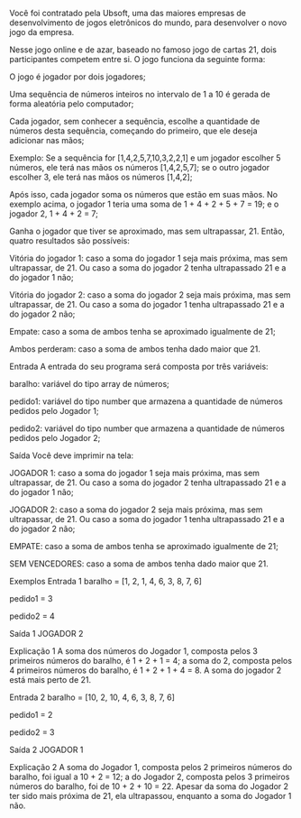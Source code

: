 Você foi contratado pela Ubsoft, uma das maiores empresas de desenvolvimento de jogos eletrônicos do mundo, para desenvolver o novo jogo da empresa.

Nesse jogo online e de azar, baseado no famoso jogo de cartas 21, dois participantes competem entre si. O jogo funciona da seguinte forma:

O jogo é jogador por dois jogadores;

Uma sequência de números inteiros no intervalo de 1 a 10 é gerada de forma aleatória pelo computador;

Cada jogador, sem conhecer a sequência, escolhe a quantidade de números desta sequência, começando do primeiro, que ele deseja adicionar nas mãos;

Exemplo: Se a sequência for [1,4,2,5,7,10,3,2,2,1] e um jogador escolher 5 números, ele terá nas mãos os números [1,4,2,5,7]; se o outro jogador escolher 3, ele terá nas mãos os números [1,4,2];

Após isso, cada jogador soma os números que estão em suas mãos. No exemplo acima, o jogador 1 teria uma soma de 1 + 4 + 2 + 5 + 7 = 19; e o jogador 2, 1 + 4 + 2 = 7;

Ganha o jogador que tiver se aproximado, mas sem ultrapassar, 21. Então, quatro resultados são possíveis:

Vitória do jogador 1: caso a soma do jogador 1 seja mais próxima, mas sem ultrapassar, de 21. Ou caso a soma do jogador 2 tenha ultrapassado 21 e a do jogador 1 não;

Vitória do jogador 2: caso a soma do jogador 2 seja mais próxima, mas sem ultrapassar, de 21. Ou caso a soma do jogador 1 tenha ultrapassado 21 e a do jogador 2 não;

Empate: caso a soma de ambos tenha se aproximado igualmente de 21;

Ambos perderam: caso a soma de ambos tenha dado maior que 21.

Entrada
A entrada do seu programa será composta por três variáveis:

baralho: variável do tipo array de números;

pedido1: variável  do tipo number que armazena a quantidade de números pedidos pelo Jogador 1;

pedido2: variável  do tipo number que armazena a quantidade de números pedidos pelo Jogador 2;

Saída
Você deve imprimir na tela:

JOGADOR 1: caso a soma do jogador 1 seja mais próxima, mas sem ultrapassar, de 21. Ou caso a soma do jogador 2 tenha ultrapassado 21 e a do jogador 1 não;

JOGADOR 2: caso a soma do jogador 2 seja mais próxima, mas sem ultrapassar, de 21. Ou caso a soma do jogador 1 tenha ultrapassado 21 e a do jogador 2 não;

EMPATE: caso a soma de ambos tenha se aproximado igualmente de 21;

SEM VENCEDORES: caso a soma de ambos tenha dado maior que 21.

Exemplos
Entrada 1
baralho = [1, 2, 1, 4, 6, 3, 8, 7, 6]

pedido1 = 3

pedido2 = 4

Saída 1
JOGADOR 2

Explicação 1
A soma dos números do Jogador 1, composta pelos 3 primeiros números do baralho, é 1 + 2 + 1 = 4; a soma do 2, composta pelos 4 primeiros números do baralho, é 1 + 2 + 1 + 4 = 8. A soma do jogador 2 está mais perto de 21.

Entrada 2
baralho = [10, 2, 10, 4, 6, 3, 8, 7, 6]

pedido1 = 2

pedido2 = 3

Saída 2
JOGADOR 1

Explicação 2
A soma do Jogador 1, composta pelos 2 primeiros números do baralho, foi igual a 10 + 2 = 12; a do Jogador 2, composta pelos 3 primeiros números do baralho, foi de 10 + 2 + 10 = 22. Apesar da soma do Jogador 2 ter sido mais próxima de 21, ela ultrapassou, enquanto a soma do Jogador 1 não.


